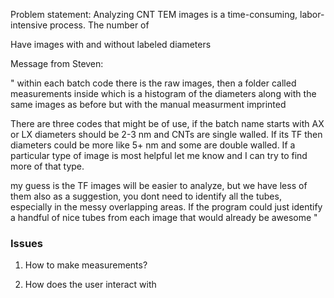Problem statement: Analyzing CNT TEM images is a time-consuming, labor-intensive process. The number of

Have images with and without labeled diameters

Message from Steven:

"
within each batch code there is the raw images, then a folder called measurements inside which is a histogram of the diameters along with the same images as before but with the manual measurment imprinted 

There are three codes that might be of use, if the batch name starts with AX or LX diameters should be 2-3 nm and CNTs are single walled.  If its TF then diameters could be more like 5+ nm and some are double walled. 
If a particular type of image is most helpful let me know and I can try to find more of that type. 

my guess is the TF images will be easier to analyze, but we have less of them
also as a suggestion, you dont need to identify all the tubes, especially in the messy overlapping areas.  If the program could just identify a handful of nice tubes from each image that would already be awesome
"

### Issues

1. How to make measurements?

2. How does the user interact with 
